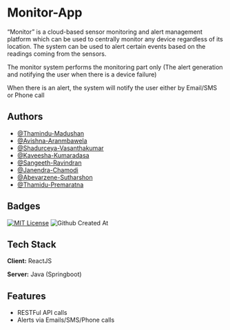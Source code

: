 
# Monitor-App

“Monitor” is a cloud-based sensor monitoring and alert management platform which can be used to centrally monitor any device regardless of its location. The system can be used to alert certain events based on the readings coming from the sensors.

The monitor system performs the monitoring part only (The alert generation and notifying the user when there is a device failure)

When there is an alert, the system will notify the user either by Email/SMS or Phone call



## Authors

- [@Thamindu-Madushan](https://github.com/ThaminduMadhushan)
- [@Avishna-Aranmbawela](https://github.com/Avishna-00)
- [@Shadurceya-Vasanthakumar](https://github.com/ShadurceyaVasanthakumar)
- [@Kaveesha-Kumaradasa](https://github.com/Kaveesha-Kumaradasa)
- [@Sangeeth-Ravindran](https://github.com/SavitarA2466)
- [@Janendra-Chamodi](https://github.com/Janendra2001)
- [@Abevarzene-Sutharshon](https://github.com/SAbe2466)
- [@Thamidu-Premaratna](https://github.com/Thamidu-Premaratna)



## Badges

[![MIT License](https://img.shields.io/badge/License-MIT-green.svg)](https://choosealicense.com/licenses/mit/)
![Github Created At](https://img.shields.io/github/created-at/Thamidu-Premaratna/monitor-app)




## Tech Stack

**Client:** ReactJS

**Server:** Java (Springboot)


## Features

- RESTFul API calls
- Alerts via Emails/SMS/Phone calls

